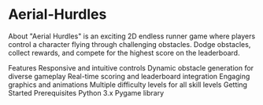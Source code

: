 # Aerial-Hurdles
About
"Aerial Hurdles" is an exciting 2D endless runner game where players control a character flying through challenging obstacles. Dodge obstacles, collect rewards, and compete for the highest score on the leaderboard.

Features
Responsive and intuitive controls
Dynamic obstacle generation for diverse gameplay
Real-time scoring and leaderboard integration
Engaging graphics and animations
Multiple difficulty levels for all skill levels
Getting Started
Prerequisites
Python 3.x
Pygame library
